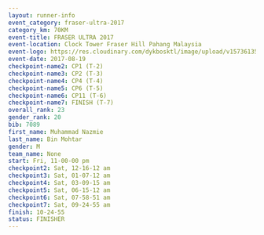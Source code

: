 ```yaml
---
layout: runner-info 
event_category: fraser-ultra-2017 
category_km: 70KM 
event-title: FRASER ULTRA 2017 
event-location: Clock Tower Fraser Hill Pahang Malaysia 
event-logo: https://res.cloudinary.com/dykbosktl/image/upload/v1573613535/Logo/logo_mfst7w.jpg 
event-date: 2017-08-19 
checkpoint-name2: CP1 (T-2) 
checkpoint-name3: CP2 (T-3) 
checkpoint-name4: CP4 (T-4) 
checkpoint-name5: CP6 (T-5) 
checkpoint-name6: CP11 (T-6) 
checkpoint-name7: FINISH (T-7) 
overall_rank: 23
gender_rank: 20
bib: 7089
first_name: Muhammad Nazmie
last_name: Bin Mohtar
gender: M
team_name: None
start: Fri, 11-00-00 pm
checkpoint2: Sat, 12-16-12 am
checkpoint3: Sat, 01-07-12 am
checkpoint4: Sat, 03-09-15 am
checkpoint5: Sat, 06-15-12 am
checkpoint6: Sat, 07-58-51 am
checkpoint7: Sat, 09-24-55 am
finish: 10-24-55
status: FINISHER
---
```

